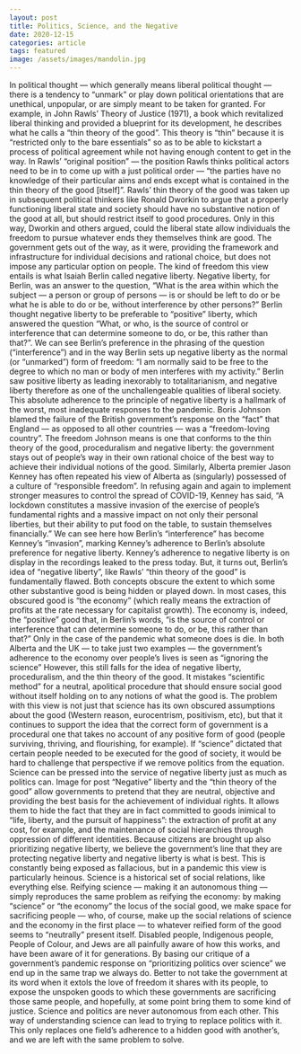 ```yaml
---
layout: post
title: Politics, Science, and the Negative
date: 2020-12-15
categories: article
tags: featured
image: /assets/images/mandolin.jpg
---
```


In political thought — which generally means liberal political thought — there is a tendency to “unmark” or play down political orientations that are unethical, unpopular, or are simply meant to be taken for granted. For example, in John Rawls’ Theory of Justice (1971), a book which revitalized liberal thinking and provided a blueprint for its development, he describes what he calls a “thin theory of the good”. This theory is “thin” because it is “restricted only to the bare essentials” so as to be able to kickstart a process of political agreement while not having enough content to get in the way. In Rawls’ “original position” — the position Rawls thinks political actors need to be in to come up with a just political order — “the parties have no knowledge of their particular aims and ends except what is contained in the thin theory of the good [itself]”.
Rawls’ thin theory of the good was taken up in subsequent political thinkers like Ronald Dworkin to argue that a properly functioning liberal state and society should have no substantive notion of the good at all, but should restrict itself to good procedures. Only in this way, Dworkin and others argued, could the liberal state allow individuals the freedom to pursue whatever ends they themselves think are good. The government gets out of the way, as it were, providing the framework and infrastructure for individual decisions and rational choice, but does not impose any particular option on people.
The kind of freedom this view entails is what Isaiah Berlin called negative liberty. Negative liberty, for Berlin, was an answer to the question, “What is the area within which the subject — a person or group of persons — is or should be left to do or be what he is able to do or be, without interference by other persons?” Berlin thought negative liberty to be preferable to “positive” liberty, which answered the question “What, or who, is the source of control or interference that can determine someone to do, or be, this rather than that?”. We can see Berlin’s preference in the phrasing of the question (“interference”) and in the way Berlin sets up negative liberty as the normal (or “unmarked”) form of freedom: “I am normally said to be free to the degree to which no man or body of men interferes with my activity.” Berlin saw positive liberty as leading inexorably to totalitarianism, and negative liberty therefore as one of the unchallengeable qualities of liberal society.
This absolute adherence to the principle of negative liberty is a hallmark of the worst, most inadequate responses to the pandemic. Boris Johnson blamed the failure of the British government’s response on the “fact” that England — as opposed to all other countries — was a “freedom-loving country”. The freedom Johnson means is one that conforms to the thin theory of the good, proceduralism and negative liberty: the government stays out of people’s way in their own rational choice of the best way to achieve their individual notions of the good.
Similarly, Alberta premier Jason Kenney has often repeated his view of Alberta as (singularly) possessed of a culture of “responsible freedom”. In refusing again and again to implement stronger measures to control the spread of COVID-19, Kenney has said, “A lockdown constitutes a massive invasion of the exercise of people’s fundamental rights and a massive impact on not only their personal liberties, but their ability to put food on the table, to sustain themselves financially.” We can see here how Berlin’s “interference” has become Kenney’s “invasion”, marking Kenney’s adherence to Berlin’s absolute preference for negative liberty.
Kenney’s adherence to negative liberty is on display in the recordings leaked to the press today. But, it turns out, Berlin’s idea of “negative liberty”, like Rawls’ “thin theory of the good” is fundamentally flawed. Both concepts obscure the extent to which some other substantive good is being hidden or played down. In most cases, this obscured good is “the economy” (which really means the extraction of profits at the rate necessary for capitalist growth). The economy is, indeed, the “positive” good that, in Berlin’s words, “is the source of control or interference that can determine someone to do, or be, this rather than that?” Only in the case of the pandemic what someone does is die.
In both Alberta and the UK — to take just two examples — the government’s adherence to the economy over people’s lives is seen as “ignoring the science” However, this still falls for the idea of negative liberty, proceduralism, and the thin theory of the good. It mistakes “scientific method” for a neutral, apolitical procedure that should ensure social good without itself holding on to any notions of what the good is. The problem with this view is not just that science has its own obscured assumptions about the good (Western reason, eurocentrism, positivism, etc), but that it continues to support the idea that the correct form of government is a procedural one that takes no account of any positive form of good (people surviving, thriving, and flourishing, for example). If “science” dictated that certain people needed to be executed for the good of society, it would be hard to challenge that perspective if we remove politics from the equation. Science can be pressed into the service of negative liberty just as much as politics can.
Image for post
“Negative” liberty and the “thin theory of the good” allow governments to pretend that they are neutral, objective and providing the best basis for the achievement of individual rights. It allows them to hide the fact that they are in fact committed to goods inimical to “life, liberty, and the pursuit of happiness”: the extraction of profit at any cost, for example, and the maintenance of social hierarchies through oppression of different identities. Because citizens are brought up also prioritizing negative liberty, we believe the government’s line that they are protecting negative liberty and negative liberty is what is best. This is constantly being exposed as fallacious, but in a pandemic this view is particularly heinous.
Science is a historical set of social relations, like everything else. Reifying science — making it an autonomous thing — simply reproduces the same problem as reifying the economy: by making “science” or “the economy” the locus of the social good, we make space for sacrificing people — who, of course, make up the social relations of science and the economy in the first place — to whatever reified form of the good seems to “neutrally” present itself. Disabled people, Indigenous people, People of Colour, and Jews are all painfully aware of how this works, and have been aware of it for generations. By basing our critique of a government’s pandemic response on “prioritizing politics over science” we end up in the same trap we always do. Better to not take the government at its word when it extols the love of freedom it shares with its people, to expose the unspoken goods to which these governments are sacrificing those same people, and hopefully, at some point bring them to some kind of justice.
Science and politics are never autonomous from each other. This way of understanding science can lead to trying to replace politics with it. This only replaces one field’s adherence to a hidden good with another’s, and we are left with the same problem to solve.
